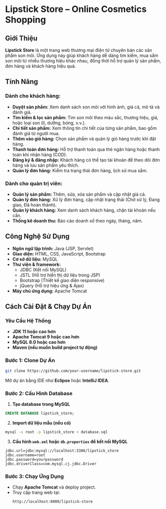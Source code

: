 
# **Lipstick Store – Online Cosmetics Shopping**  

## **Giới Thiệu**  
**Lipstick Store** là một trang web thương mại điện tử chuyên bán các sản phẩm son môi. Ứng dụng này giúp khách hàng dễ dàng tìm kiếm, mua sắm son môi từ nhiều thương hiệu khác nhau, đồng thời hỗ trợ quản lý sản phẩm, đơn hàng và khách hàng hiệu quả.  

## **Tính Năng**  

### **Dành cho khách hàng:**  
- **Duyệt sản phẩm:** Xem danh sách son môi với hình ảnh, giá cả, mô tả và đánh giá.  
- **Tìm kiếm & lọc sản phẩm:** Tìm son môi theo màu sắc, thương hiệu, giá, hoặc loại son (lì, dưỡng, bóng, v.v.).  
- **Chi tiết sản phẩm:** Xem thông tin chi tiết của từng sản phẩm, bao gồm đánh giá từ người mua.  
- **Thêm vào giỏ hàng:** Chọn sản phẩm và quản lý giỏ hàng trước khi đặt hàng.  
- **Thanh toán đơn hàng:** Hỗ trợ thanh toán qua thẻ ngân hàng hoặc thanh toán khi nhận hàng (COD).  
- **Đăng ký & đăng nhập:** Khách hàng có thể tạo tài khoản để theo dõi đơn hàng và lưu sản phẩm yêu thích.  
- **Quản lý đơn hàng:** Kiểm tra trạng thái đơn hàng, lịch sử mua sắm.  

### **Dành cho quản trị viên:**  
- **Quản lý sản phẩm:** Thêm, sửa, xóa sản phẩm và cập nhật giá cả.  
- **Quản lý đơn hàng:** Xử lý đơn hàng, cập nhật trạng thái (Chờ xử lý, Đang giao, Đã hoàn thành).  
- **Quản lý khách hàng:** Xem danh sách khách hàng, chặn tài khoản nếu cần.  
- **Thống kê doanh thu:** Báo cáo doanh số theo ngày, tháng, năm.  

## **Công Nghệ Sử Dụng**  

- **Ngôn ngữ lập trình:** Java (JSP, Servlet)  
- **Giao diện:** HTML, CSS, JavaScript, Bootstrap  
- **Cơ sở dữ liệu:** MySQL  
- **Thư viện & framework:**  
  - JDBC (Kết nối MySQL)  
  - JSTL (Hỗ trợ hiển thị dữ liệu trong JSP)  
  - Bootstrap (Thiết kế giao diện responsive)  
  - jQuery (Hỗ trợ hiệu ứng & Ajax)  
- **Máy chủ ứng dụng:** Apache Tomcat  

## **Cách Cài Đặt & Chạy Dự Án**  

### **Yêu Cầu Hệ Thống**  
- **JDK 11 hoặc cao hơn**  
- **Apache Tomcat 9 hoặc cao hơn**  
- **MySQL 8.0 hoặc cao hơn**  
- **Maven (nếu muốn build project tự động)**  

### **Bước 1: Clone Dự Án**  
```sh
git clone https://github.com/your-username/lipstick-store.git
```
Mở dự án bằng IDE như **Eclipse** hoặc **IntelliJ IDEA**.  

### **Bước 2: Cấu Hình Database**  
1. **Tạo database trong MySQL**  
```sql
CREATE DATABASE lipstick_store;
```
2. **Import dữ liệu mẫu (nếu có)**  
```sh
mysql -u root -p lipstick_store < database.sql
```
3. **Cấu hình `web.xml` hoặc `db.properties` để kết nối MySQL**  
```properties
jdbc.url=jdbc:mysql://localhost:3306/lipstick_store
jdbc.username=root
jdbc.password=yourpassword
jdbc.driverClass=com.mysql.cj.jdbc.Driver
```

### **Bước 3: Chạy Ứng Dụng**  
- Chạy **Apache Tomcat** và deploy project.  
- Truy cập trang web tại:  
  ```
  http://localhost:8080/lipstick-store
  ```

